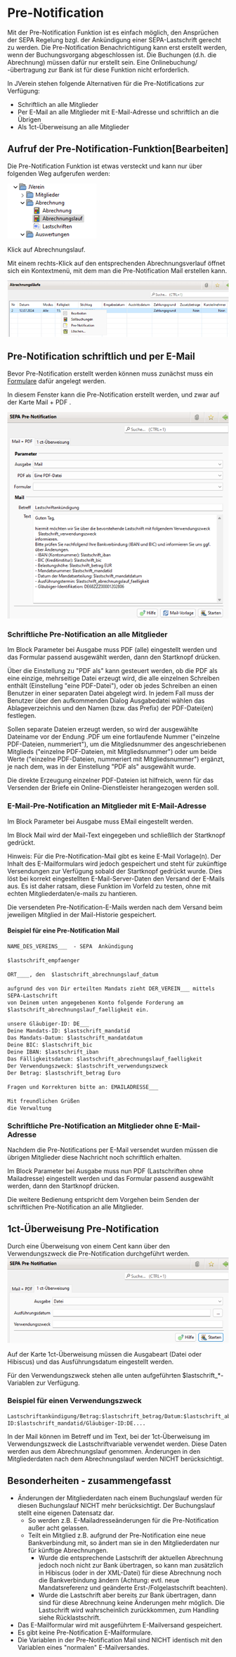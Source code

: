 # Pre-Notification

Mit der Pre-Notification Funktion ist es einfach möglich, den Ansprüchen der SEPA Regelung bzgl. der Ankündigung einer SEPA-Lastschrift gerecht zu werden. Die Pre-Notification Benachrichtigung kann erst erstellt werden, wenn der Buchungsvorgang abgeschlossen ist. Die Buchungen \(d.h. die Abrechnung\) müssen dafür nur erstellt sein. Eine Onlinebuchung/ -übertragung zur Bank ist für diese Funktion nicht erforderlich.

In JVerein stehen folgende Alternativen für die Pre-Notifications zur Verfügung:

* Schriftlich an alle Mitglieder
* Per E-Mail an alle Mitglieder mit E-Mail-Adresse und schriftlich an die Übrigen
* Als 1ct-Überweisung an alle Mitglieder

## Aufruf der Pre-Notification-Funktion\[Bearbeiten\]

Die Pre-Notification Funktion ist etwas versteckt und kann nur über folgenden Weg aufgerufen werden:

![](../../assets/sepa_pre-notification_abrechnungsverlauf_menu.png)

Klick auf Abrechnungslauf.

Mit einem rechts-Klick auf den entsprechenden Abrechnungsverlauf öffnet sich ein Kontextmenü, mit dem man die Pre-Notification Mail erstellen kann.

![](../../assets/abrechnungslauf.png)

## Pre-Notification schriftlich und per E-Mail

Bevor Pre-Notification erstellt werden können muss zunächst muss ein [Formulare](../administration/formulare.md) dafür angelegt werden.

In diesem Fenster kann die Pre-Notification erstellt werden, und zwar auf der Karte Mail + PDF .

![](../../assets/sepa_pre-notification_e-mail_erstellung.png)


### Schriftliche Pre-Notification an alle Mitglieder

Im Block Parameter bei Ausgabe muss PDF \(alle\) eingestellt werden und das Formular passend ausgewählt werden, dann den Startknopf drücken.

Über die Einstellung zu "PDF als" kann gesteuert werden, ob die PDF als eine einzige, mehrseitige Datei erzeugt wird, die alle einzelnen Schreiben enthält \(Einstellung "eine PDF-Datei"\), oder ob jedes Schreiben an einen Benutzer in einer separaten Datei abgelegt wird. In jedem Fall muss der Benutzer über den aufkommenden Dialog Ausgabedatei wählen das Ablageverzeichnis und den Namen \(bzw. das Prefix\) der PDF-Datei\(en\) festlegen.

Sollen separate Dateien erzeugt werden, so wird der ausgewählte Dateiname vor der Endung .PDF um eine fortlaufende Nummer \("einzelne PDF-Dateien, nummeriert"\), um die Mitgliedsnummer des angeschriebenen Mitglieds \("einzelne PDF-Dateien, mit Mitgliedsnummer"\) oder um beide Werte \("einzelne PDF-Dateien, nummeriert mit Mitgliedsnummer"\) ergänzt, je nach dem, was in der Einstellung "PDF als" ausgewählt wurde.

Die direkte Erzeugung einzelner PDF-Dateien ist hilfreich, wenn für das Versenden der Briefe ein Online-Dienstleister herangezogen werden soll.

### E-Mail-Pre-Notification an Mitglieder mit E-Mail-Adresse

Im Block Parameter bei Ausgabe muss EMail eingestellt werden.

Im Block Mail wird der Mail-Text eingegeben und schließlich der Startknopf gedrückt.

Hinweis: Für die Pre-Notification-Mail gibt es keine E-Mail Vorlage\(n\). Der Inhalt des E-Mailformulars wird jedoch gespeichert und steht für zukünftige Versendungen zur Verfügung sobald der Startknopf gedrückt wurde. Dies löst bei korrekt eingestellten E-Mail-Server-Daten den Versand der E-Mails aus. Es ist daher ratsam, diese Funktion im Vorfeld zu testen, ohne mit echten Mitgliederdaten/e-mails zu hantieren.

Die versendeten Pre-Notification-E-Mails werden nach dem Versand beim jeweiligen Mitglied in der Mail-Historie gespeichert.

#### Beispiel für eine Pre-Notification Mail

```text
NAME_DES_VEREINS___  - SEPA  Ankündigung

$lastschrift_empfaenger

ORT____, den  $lastschrift_abrechnungslauf_datum

aufgrund des von Dir erteilten Mandats zieht DER_VEREIN___ mittels SEPA-Lastschrift
von Deinem unten angegebenen Konto folgende Forderung am $lastschrift_abrechnungslauf_faelligkeit ein.

unsere Gläubiger-ID: DE___
Deine Mandats-ID: $lastschrift_mandatid
Das Mandats-Datum: $lastschrift_mandatdatum
Deine BIC: $lastschrift_bic
Deine IBAN: $lastschrift_iban
Das Fälligkeitsdatum: $lastschrift_abrechnungslauf_faelligkeit
Der Verwendungszweck: $lastschrift_verwendungszweck
Der Betrag: $lastschrift_betrag Euro

Fragen und Korrekturen bitte an: EMAILADRESSE___ 

Mit freundlichen Grüßen
die Verwaltung
```

### Schriftliche Pre-Notification an Mitglieder ohne E-Mail-Adresse

Nachdem die Pre-Notifications per E-Mail versendet wurden müssen die übrigen Mitglieder diese Nachricht noch schriftlich erhalten.

Im Block Parameter bei Ausgabe muss nun PDF \(Lastschriften ohne Mailadresse\) eingestellt werden und das Formular passend ausgewählt werden, dann den Startknopf drücken.

Die weitere Bedienung entspricht dem Vorgehen beim Senden der schriftlichen Pre-Notification an alle Mitglieder.

## 1ct-Überweisung Pre-Notification

Durch eine Überweisung von einem Cent kann über den Verwendungszweck die Pre-Notification durchgeführt werden.![](../../assets/sepa_pre-notification_1ct_erstellung.png)

Auf der Karte 1ct-Überweisung müssen die Ausgabeart \(Datei oder Hibiscus\) und das Ausführungsdatum eingestellt werden.

Für den Verwendungszweck stehen alle unten aufgeführten $lastschrift\_\*-Variablen zur Verfügung.

### Beispiel für einen Verwendungszweck

```text
Lastschriftankündigung/Betrag:$lastschrift_betrag/Datum:$lastschrift_abrechnungslauf_faelligkeit/Mandat-ID:$lastschrift_mandatid/Gläubiger-ID:DE....
```

In der Mail können im Betreff und im Text, bei der 1ct-Überweisung im Verwendungszweck die Lastschriftvariable verwendet werden. Diese Daten werden aus dem Abrechnungslauf genommen. Änderungen in den Mitgliederdaten nach dem Abrechnungslauf werden NICHT berücksichtigt.

## Besonderheiten - zusammengefasst

* Änderungen der Mitgliederdaten nach einem Buchungslauf werden für diesen Buchungslauf NICHT mehr berücksichtigt. Der Buchungslauf stellt eine eigenen Datensatz dar.
  * So werden z.B. E-Mailadresseänderungen für die Pre-Notification außer acht gelassen.
  * Teilt ein Mitglied z.B. aufgrund der Pre-Notification eine neue Bankverbindung mit, so ändert man sie in den Mitgliederdaten nur für künftige Abrechnungen.
    * Wurde die entsprechende Lastschrift der aktuellen Abrechnung jedoch noch nicht zur Bank übertragen, so kann man zusätzlich in Hibiscus \(oder in der XML-Datei\) für diese Abrechnung noch die Bankverbindung ändern \(Achtung: evtl. neue Mandatsreferenz und geänderte Erst-/Folgelastschrift beachten\).
    * Wurde die Lastschrift aber bereits zur Bank übertragen, dann sind für diese Abrechnung keine Änderungen mehr möglich. Die Lastschrift wird wahrscheinlich zurückkommen, zum Handling siehe Rücklastschrift.
* Das E-Mailformular wird mit ausgeführtem E-Mailversand gespeichert.
* Es gibt keine Pre-Notification E-Mailformulare.
* Die Variablen in der Pre-Notification Mail sind NICHT identisch mit den Variablen eines "normalen" E-Mailversandes.

